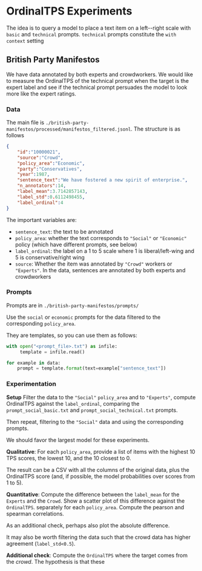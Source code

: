 # OrdinalTPS Experiments

The idea is to query a model to place a text item on a left--right scale with `basic` and `technical` prompts. `technical` prompts constitute the `with context` setting

## British Party Manifestos

We have data annotated by both experts and crowdworkers. We would like to measure the OrdinalTPS of the technical prompt when the target is the expert label and see if the technical prompt persuades the model to look more like the expert ratings.

### Data
The main file is `./british-party-manifestos/processed/manifestos_filtered.jsonl`. The structure is as follows

```json
{
    "id":"10000021",
    "source":"Crowd",
    "policy_area":"Economic",
    "party":"Conservatives",
    "year":1987,
    "sentence_text":"We have fostered a new spirit of enterprise.",
    "n_annotators":14,
    "label_mean":3.7142857143,
    "label_std":0.6112498455,
    "label_ordinal":4
}
```

The important variables are:
  * `sentence_text`: the text to be annotated
  * `policy_area`: whether the text corresponds to `"Social"` or `"Economic"` policy (which have different prompts, see below)
  * `label_ordinal`: the label on a 1 to 5 scale where 1 is liberal/left-wing and 5 is conservative/right wing
  * `source`: Whether the item was annotated by `"Crowd"` workers or `"Experts"`. In the data, sentences are annotated by both experts and crowdworkers

### Prompts

Prompts are in `./british-party-manifestos/prompts/`

Use the `social` or `economic` prompts for the data filtered to the corresponding `policy_area`.

They are templates, so you can use them as follows:

```python
with open("<prompt_file>.txt") as infile:
     template = infile.read()

for example in data:
    prompt = template.format(text=example["sentence_text"])     
```

### Experimentation

**Setup** Filter the data to the `"Social"` `policy_area` and to `"Experts"`, compute OrdinalTPS against the `label_ordinal`, comparing the `prompt_social_basic.txt` and `prompt_social_technical.txt` prompts. 

Then repeat, filtering to the `"Social"` data and using the corresponding prompts.

We should favor the largest model for these experiments.

**Qualitative**: For each `policy_area`, provide a list of items with the highest 10 TPS scores, the lowest 10, and the 10 closest to 0.

The result can be a CSV with all the columns of the original data, plus the OrdinalTPS score (and, if possible, the model probabilities over scores from 1 to 5).

**Quantitative**: Compute the difference between the `label_mean` for the `Experts` and the `Crowd`. Show a scatter plot of this difference against the `OrdinalTPS`. separately for each `policy_area`. Compute the pearson and spearman correlations.

As an additional check, perhaps also plot the absolute difference.

It may also be worth filtering the data such that the crowd data has higher agreement (`label_std<0.5`).

**Additional check**: Compute the `OrdinalTPS` where the target comes from the *crowd*. The hypothesis is that these 